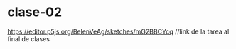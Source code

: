 # clase-02
https://editor.p5js.org/BelenVeAg/sketches/mG2BBCYcq
//link de la tarea al final de clases
